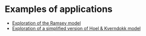 Examples of applications
====


 * [Exploration of the Ramsey model](./example_ramsey-model.ipynb)
 * [Exploration of a simplified version of Hoel & Kverndokk model](./example_hoel-kverndokk-model.ipynb)